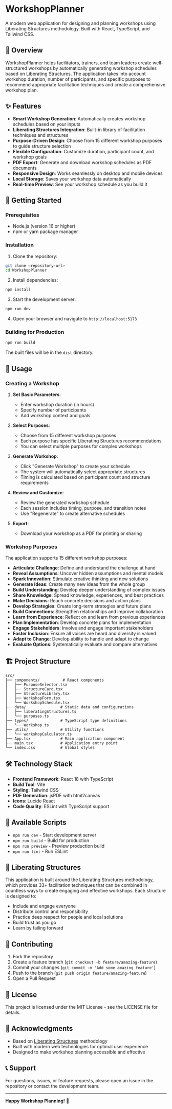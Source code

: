 # WorkshopPlanner

A modern web application for designing and planning workshops using Liberating Structures methodology. Built with React, TypeScript, and Tailwind CSS.

## 🎯 Overview

WorkshopPlanner helps facilitators, trainers, and team leaders create well-structured workshops by automatically generating workshop schedules based on Liberating Structures. The application takes into account workshop duration, number of participants, and specific purposes to recommend appropriate facilitation techniques and create a comprehensive workshop plan.

## ✨ Features

- **Smart Workshop Generation**: Automatically creates workshop schedules based on your inputs
- **Liberating Structures Integration**: Built-in library of facilitation techniques and structures
- **Purpose-Driven Design**: Choose from 15 different workshop purposes to guide structure selection
- **Flexible Configuration**: Customize duration, participant count, and workshop goals
- **PDF Export**: Generate and download workshop schedules as PDF documents
- **Responsive Design**: Works seamlessly on desktop and mobile devices
- **Local Storage**: Saves your workshop data automatically
- **Real-time Preview**: See your workshop schedule as you build it

## 🚀 Getting Started

### Prerequisites

- Node.js (version 16 or higher)
- npm or yarn package manager

### Installation

1. Clone the repository:
```bash
git clone <repository-url>
cd WorkshopPlanner
```

2. Install dependencies:
```bash
npm install
```

3. Start the development server:
```bash
npm run dev
```

4. Open your browser and navigate to `http://localhost:5173`

### Building for Production

```bash
npm run build
```

The built files will be in the `dist` directory.

## 📖 Usage

### Creating a Workshop

1. **Set Basic Parameters**:
   - Enter workshop duration (in hours)
   - Specify number of participants
   - Add workshop context and goals

2. **Select Purposes**:
   - Choose from 15 different workshop purposes
   - Each purpose has specific Liberating Structures recommendations
   - You can select multiple purposes for complex workshops

3. **Generate Workshop**:
   - Click "Generate Workshop" to create your schedule
   - The system will automatically select appropriate structures
   - Timing is calculated based on participant count and structure requirements

4. **Review and Customize**:
   - Review the generated workshop schedule
   - Each session includes timing, purpose, and transition notes
   - Use "Regenerate" to create alternative schedules

5. **Export**:
   - Download your workshop as a PDF for printing or sharing

### Workshop Purposes

The application supports 15 different workshop purposes:

- **Articulate Challenge**: Define and understand the challenge at hand
- **Reveal Assumptions**: Uncover hidden assumptions and mental models
- **Spark Innovation**: Stimulate creative thinking and new solutions
- **Generate Ideas**: Create many new ideas from the whole group
- **Build Understanding**: Develop deeper understanding of complex issues
- **Share Knowledge**: Spread knowledge, experiences, and best practices
- **Make Decisions**: Reach concrete decisions and action plans
- **Develop Strategies**: Create long-term strategies and future plans
- **Build Connections**: Strengthen relationships and improve collaboration
- **Learn from Experience**: Reflect on and learn from previous experiences
- **Plan Implementation**: Develop concrete plans for implementation
- **Engage Stakeholders**: Involve and engage important stakeholders
- **Foster Inclusion**: Ensure all voices are heard and diversity is valued
- **Adapt to Change**: Develop ability to handle and adapt to change
- **Evaluate Options**: Systematically evaluate and compare alternatives

## 🏗️ Project Structure

```
src/
├── components/          # React components
│   ├── PurposeSelector.tsx
│   ├── StructureCard.tsx
│   ├── StructureLibrary.tsx
│   ├── WorkshopForm.tsx
│   └── WorkshopSchedule.tsx
├── data/               # Static data and configurations
│   ├── liberatingStructures.ts
│   └── purposes.ts
├── types/              # TypeScript type definitions
│   └── Workshop.ts
├── utils/              # Utility functions
│   └── workshopCalculator.ts
├── App.tsx             # Main application component
├── main.tsx            # Application entry point
└── index.css           # Global styles
```

## 🛠️ Technology Stack

- **Frontend Framework**: React 18 with TypeScript
- **Build Tool**: Vite
- **Styling**: Tailwind CSS
- **PDF Generation**: jsPDF with html2canvas
- **Icons**: Lucide React
- **Code Quality**: ESLint with TypeScript support

## 📝 Available Scripts

- `npm run dev` - Start development server
- `npm run build` - Build for production
- `npm run preview` - Preview production build
- `npm run lint` - Run ESLint

## 🎨 Liberating Structures

This application is built around the Liberating Structures methodology, which provides 33+ facilitation techniques that can be combined in countless ways to create engaging and effective workshops. Each structure is designed to:

- Include and engage everyone
- Distribute control and responsibility
- Practice deep respect for people and local solutions
- Build trust as you go
- Learn by failing forward

## 🤝 Contributing

1. Fork the repository
2. Create a feature branch (`git checkout -b feature/amazing-feature`)
3. Commit your changes (`git commit -m 'Add some amazing feature'`)
4. Push to the branch (`git push origin feature/amazing-feature`)
5. Open a Pull Request

## 📄 License

This project is licensed under the MIT License - see the LICENSE file for details.

## 🙏 Acknowledgments

- Based on [Liberating Structures](https://www.liberatingstructures.com) methodology
- Built with modern web technologies for optimal user experience
- Designed to make workshop planning accessible and effective

## 📞 Support

For questions, issues, or feature requests, please open an issue in the repository or contact the development team.

---

**Happy Workshop Planning!** 🎉
